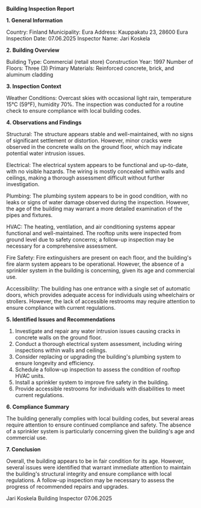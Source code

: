  **Building Inspection Report**

**1. General Information**

Country: Finland
Municipality: Eura
Address: Kauppakatu 23, 28600 Eura
Inspection Date: 07.06.2025
Inspector Name: Jari Koskela

**2. Building Overview**

Building Type: Commercial (retail store)
Construction Year: 1997
Number of Floors: Three (3)
Primary Materials: Reinforced concrete, brick, and aluminum cladding

**3. Inspection Context**

Weather Conditions: Overcast skies with occasional light rain, temperature 15°C (59°F), humidity 70%. The inspection was conducted for a routine check to ensure compliance with local building codes.

**4. Observations and Findings**

Structural: The structure appears stable and well-maintained, with no signs of significant settlement or distortion. However, minor cracks were observed in the concrete walls on the ground floor, which may indicate potential water intrusion issues.

Electrical: The electrical system appears to be functional and up-to-date, with no visible hazards. The wiring is mostly concealed within walls and ceilings, making a thorough assessment difficult without further investigation.

Plumbing: The plumbing system appears to be in good condition, with no leaks or signs of water damage observed during the inspection. However, the age of the building may warrant a more detailed examination of the pipes and fixtures.

HVAC: The heating, ventilation, and air conditioning systems appear functional and well-maintained. The rooftop units were inspected from ground level due to safety concerns; a follow-up inspection may be necessary for a comprehensive assessment.

Fire Safety: Fire extinguishers are present on each floor, and the building's fire alarm system appears to be operational. However, the absence of a sprinkler system in the building is concerning, given its age and commercial use.

Accessibility: The building has one entrance with a single set of automatic doors, which provides adequate access for individuals using wheelchairs or strollers. However, the lack of accessible restrooms may require attention to ensure compliance with current regulations.

**5. Identified Issues and Recommendations**

1. Investigate and repair any water intrusion issues causing cracks in concrete walls on the ground floor.
2. Conduct a thorough electrical system assessment, including wiring inspections within walls and ceilings.
3. Consider replacing or upgrading the building's plumbing system to ensure longevity and efficiency.
4. Schedule a follow-up inspection to assess the condition of rooftop HVAC units.
5. Install a sprinkler system to improve fire safety in the building.
6. Provide accessible restrooms for individuals with disabilities to meet current regulations.

**6. Compliance Summary**

The building generally complies with local building codes, but several areas require attention to ensure continued compliance and safety. The absence of a sprinkler system is particularly concerning given the building's age and commercial use.

**7. Conclusion**

Overall, the building appears to be in fair condition for its age. However, several issues were identified that warrant immediate attention to maintain the building's structural integrity and ensure compliance with local regulations. A follow-up inspection may be necessary to assess the progress of recommended repairs and upgrades.

Jari Koskela
Building Inspector
07.06.2025